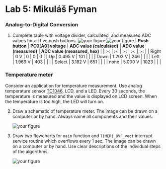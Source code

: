 # Lab 5: Mikuláš Fyman

### Analog-to-Digital Conversion

1. Complete table with voltage divider, calculated, and measured ADC values for all five push buttons.
  ![your figure](pictures/left.jpg)
    ![your figure](pictures/select.jpg)
   | **Push button** | **PC0[A0] voltage** | **ADC value (calculated)** | **ADC value (measured)** | **ADC value (measured, hex)** |
   | :-: | :-: | :-: | :-: | :-: |
   | Right  | 0&nbsp;V | 0   | 0 | 0 |
   | Up     | 0.495&nbsp;V | 101 |  |  |
   | Down   | 1.203&nbsp;V | 246 |  |  |
   | Left   | 1.969&nbsp;V | 403 |  |  |
   | Select | 3.182&nbsp;V | 651 |  |  |
   | none   | 5.000&nbsp;V | 1023 |  |  |

### Temperature meter

Consider an application for temperature measurement. Use analog temperature sensor [TC1046](http://ww1.microchip.com/downloads/en/DeviceDoc/21496C.pdf), LCD, and a LED. Every 30 seconds, the temperature is measured and the value is displayed on LCD screen. When the temperature is too high, the LED will turn on.

2. Draw a schematic of temperature meter. The image can be drawn on a computer or by hand. Always name all components and their values.

   ![your figure]()

3. Draw two flowcharts for `main` function and `TIMER1_OVF_vect` interrupt service routine which overflows every 1&nbsp;sec. The image can be drawn on a computer or by hand. Use clear descriptions of the individual steps of the algorithms.

   ![your figure]()
